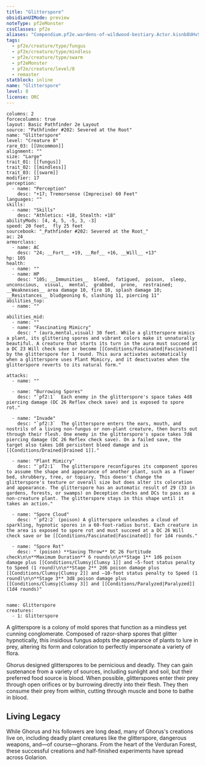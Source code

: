 ```yaml
---
title: "Glitterspore"
obsidianUIMode: preview
noteType: pf2eMonster
cssClasses: pf2e
aliases: "Compendium.pf2e.wardens-of-wildwood-bestiary.Actor.kisnb8UHvS72yYH4" 
tags:
  - pf2e/creature/type/fungus
  - pf2e/creature/type/mindless
  - pf2e/creature/type/swarm
  - pf2eMonster
  - pf2e/creature/level/8
  - remaster
statblock: inline
name: "Glitterspore"
level: 8
license: ORC
---
```


```statblock
columns: 2
forcecolumns: true
layout: Basic Pathfinder 2e Layout
source: "Pathfinder #202: Severed at the Root"
name: "Glitterspore"
level: "Creature 8"
rare_03: [[Uncommon]]
alignment: ""
size: "Large"
trait_01: [[fungus]]
trait_02: [[mindless]]
trait_03: [[swarm]]
modifier: 17
perception:
  - name: "Perception"
    desc: "+17; Tremorsense (Imprecise) 60 Feet"
languages: ""
skills:
  - name: "Skills"
    desc: "Athletics: +18, Stealth: +18"
abilityMods: [4, 4, 5, -5, 3, -3]
speed: 20 feet,  fly 25 feet
sourcebook: "_Pathfinder #202: Severed at the Root_"
ac: 24
armorclass:
  - name: AC
    desc: "24; __Fort__ +19, __Ref__ +16, __Will__ +13"
hp: 105
health:
  - name: ""
  - name: HP
    desc: "105; __Immunities__  bleed,  fatigued,  poison,  sleep,  unconscious,  visual,  mental,  grabbed,  prone,  restrained; __Weaknesses__ area damage 10, fire 10, splash damage 10; __Resistances__ bludgeoning 6, slashing 11, piercing 11"
abilities_top:
  - name: ""

abilities_mid:
  - name: ""
  - name: "Fascinating Mimicry"
    desc: " (aura,mental,visual) 30 feet. While a glitterspore mimics a plant, its glittering spores and vibrant colors make it unnaturally beautiful. A creature that starts its turn in the aura must succeed at a DC 23 Will check save or become [[Conditions/Fascinated|Fascinated]] by the glitterspore for 1 round. This aura activates automatically when a glitterspore uses Plant Mimicry, and it deactivates when the glitterspore reverts to its natural form."

attacks:
  - name: ""

  - name: "Burrowing Spores"
    desc: "`pf2:1`  Each enemy in the glitterspore's space takes 4d8 piercing damage (DC 26 Reflex check save) and is exposed to spore rot."

  - name: "Invade"
    desc: "`pf2:3`  The glitterspore enters the ears, mouth, and nostrils of a living non-fungus or non-plant creature, then bursts out through their flesh. One enemy in the glitterspore's space takes 7d8 piercing damage (DC 26 Reflex check save). On a failed save, the target also takes 1d8 persistent bleed damage and is [[Conditions/Drained|Drained 1]]."

  - name: "Plant Mimicry"
    desc: "`pf2:1`  The glitterspore reconfigures its component spores to assume the shape and appearance of another plant, such as a flower bed, shrubbery, tree, or topiary. This doesn't change the glitterspore's texture or overall size but does alter its coloration and appearance. The glitterspore has an automatic result of 29 (33 in gardens, forests, or swamps) on Deception checks and DCs to pass as a non-creature plant. The glitterspore stays in this shape until it takes an action."

  - name: "Spore Cloud"
    desc: "`pf2:2` (poison) A glitterspore unleashes a cloud of sparkling, hypnotic spores in a 60-foot-radius burst. Each creature in the area is exposed to spore rot and must succeed at a DC 26 Will check save or be [[Conditions/Fascinated|Fascinated]] for 1d4 rounds."

  - name: "Spore Rot"
    desc: " (poison) **Saving Throw** DC 26 Fortitude check\n\n**Maximum Duration** 6 rounds\n\n**Stage 1** 1d6 poison damage plus [[Conditions/Clumsy|Clumsy 1]] and –5-foot status penalty to Speed (1 round)\n\n**Stage 2** 2d6 poison damage plus [[Conditions/Clumsy|Clumsy 2]] and –10-foot status penalty to Speed (1 round)\n\n**Stage 3** 3d8 poison damage plus [[Conditions/Clumsy|Clumsy 3]] and [[Conditions/Paralyzed|Paralyzed]] (1d4 rounds)"
 
```

```encounter-table
name: Glitterspore
creatures:
  - 1: Glitterspore
```



A glitterspore is a colony of mold spores that function as a mindless yet cunning conglomerate. Composed of razor-sharp spores that glitter hypnotically, this insidious fungus adopts the appearance of plants to lure in prey, altering its form and coloration to perfectly impersonate a variety of flora.

Ghorus designed glitterspores to be pernicious and deadly. They can gain sustenance from a variety of sources, including sunlight and soil, but their preferred food source is blood. When possible, glitterspores enter their prey through open orifices or by burrowing directly into their flesh. They then consume their prey from within, cutting through muscle and bone to bathe in blood.

## Living Legacy

While Ghorus and his followers are long dead, many of Ghorus's creations live on, including deadly plant creatures like the glitterspore, dangerous weapons, and—of course—ghorans. From the heart of the Verduran Forest, these successful creations and half-finished experiments have spread across Golarion.
